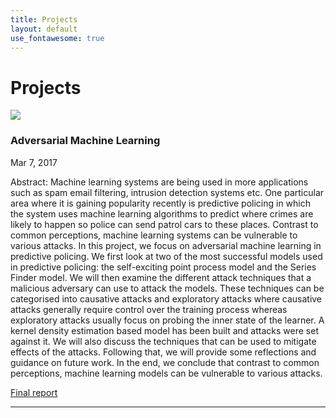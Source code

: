 ```yaml
---
title: Projects
layout: default
use_fontawesome: true
---
```


<!-- Projects -->
<h1 class="section-title">Projects</h1>

<div class="row content-row">
<div class="col-12 col-sm-4 image-wrapper">
    <img src="{{ site.baseurl }}/images/700_square.jpg">
</div>
<div class="col-12 col-sm-8">
    <h3>Adversarial Machine Learning</h3>
    <p class="italic">Mar 7, 2017</p>
    <p>
        <span class="bold">Abstract:</span> 
        Machine learning systems are being used in more applications such as spam email filtering, intrusion detection systems etc. One particular area where it is gaining popularity recently is predictive policing in which the system uses machine learning algorithms to predict where crimes are likely to happen so police can send patrol cars to these places. Contrast to common perceptions, machine learning systems can be vulnerable to various attacks. In this project, we focus on adversarial machine learning in predictive policing. We first look at two of the most successful models used in predictive policing: the self-exciting point process model and the Series Finder model. We will then examine the different attack techniques that a malicious adversary can use to attack the models. These techniques can be categorised into causative attacks and exploratory attacks where causative attacks generally require control over the training process whereas exploratory attacks usually focus on probing the inner state of the learner. A kernel density estimation based model has been built and attacks were set against it. We will also discuss the techniques that can be used to mitigate effects of the attacks. Following that, we will provide some reflections and guidance on future work. In the end, we conclude that contrast to common perceptions, machine learning models can be vulnerable to various attacks.
    </p>
    <a href="https://github.com/ZeanQin/adversarial-machine-learning/blob/master/Adversarial_Machine_Learning_in_Predictive_Policing_Report.pdf" class="btn btn-light">
        <i class="fa fa-file"></i> Final report
    </a>
</div>
</div>
<hr>

